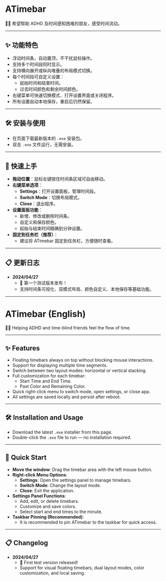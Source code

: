 # ATimebar
🧠✨ 希望帮助 ADHD 及时间感知困难的朋友，感受时间流动。

---

## ✨ 功能特色

- 浮动时间条，自动置顶，不干扰鼠标操作。
- 支持多个时间段同时显示。
- 支持横向展开或纵向堆叠的布局模式切换。
- 每个时间段可自定义设置：
  - 起始时间和结束时间。
  - 过去时间颜色和剩余时间颜色。
- 右键菜单可快速切换模式、打开设置界面或关闭程序。
- 所有设置自动本地保存，重启后仍然保留。

---

## 🛠 安装与使用

- 在页面下载最新版本的 `.exe` 安装包。
- 双击 `.exe` 文件运行，无需安装。

---

## 🚀 快速上手

- **拖动位置**：鼠标左键按住时间条区域可自由移动。
- **右键菜单选项**：
  - **Settings**：打开设置面板，管理时间段。
  - **Switch Mode**：切换布局模式。
  - **Close**：退出程序。
- **设置面板功能**：
  - 新增、修改或删除时间条。
  - 自定义和保存颜色。
  - 起始与结束时间精确到分钟设置。
- **固定到任务栏（推荐）**：
  - 建议将 ATimebar 固定到任务栏，方便随时查看。

---

## 📋 更新日志

- **2024/04/27**
  - 🎉 第一个测试版本发布！
  - 支持时间条可视化、双模式布局、颜色自定义、本地保存等基础功能。

---

# ATimebar (English)

🧠✨ Helping ADHD and time-blind friends feel the flow of time.

---

## ✨ Features

- Floating timebars always on top without blocking mouse interactions.
- Support for displaying multiple time segments.
- Switch between two layout modes: horizontal or vertical stacking.
- Full customization for each timebar:
  - Start Time and End Time.
  - Past Color and Remaining Color.
- Quick right-click menu to switch mode, open settings, or close app.
- All settings are saved locally and persist after reboot.

---

## 🛠 Installation and Usage

- Download the latest `.exe` installer from this page.
- Double-click the `.exe` file to run — no installation required.

---

## 🚀 Quick Start

- **Move the window**: Drag the timebar area with the left mouse button.
- **Right-click Menu Options**:
  - **Settings**: Open the settings panel to manage timebars.
  - **Switch Mode**: Change the layout mode.
  - **Close**: Exit the application.
- **Settings Panel Functions**:
  - Add, edit, or delete timebars.
  - Customize and save colors.
  - Select start and end times to the minute.
- **Taskbar Pinning (Recommended)**:
  - It is recommended to pin ATimebar to the taskbar for quick access.

---

## 📋 Changelog

- **2024/04/27**
  - 🎉 First test version released!
  - Support for visual floating timebars, dual layout modes, color customization, and local saving.

